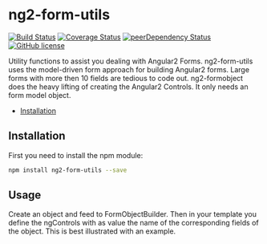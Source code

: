 
# ng2-form-utils
[![Build Status](https://travis-ci.org/haiko/ng2-formobject.svg?branch=master)](https://travis-ci.org/haiko/ng2-formobject)
[![Coverage Status](https://coveralls.io/repos/github/haiko/ng2-formobject/badge.svg?branch=master)](https://coveralls.io/github/haiko/ng2-formobject?branch=master)
[![peerDependency Status](https://david-dm.org/haiko/ng2-formobject/peer-status.svg)](https://david-dm.org/haiko/ng2-formobject#info=peerDependencies)
[![GitHub license](https://img.shields.io/badge/license-MIT-blue.svg)](https://raw.githubusercontent.com/haiko/ng2-formobject/master/LICENSE)

Utility functions to assist you dealing with Angular2 Forms.
ng2-form-utils uses the model-driven form approach for building Angular2 forms. Large forms with more then 10 fields are tedious to code out. ng2-formobject does the heavy lifting of creating the Angular2 Controls. It only needs an form model object.


* [Installation](#installation)

## Installation
First you need to install the npm module:
```sh
npm install ng2-form-utils --save
```

## Usage

Create an object and feed to FormObjectBuilder. Then in your template you define the ngControls with as value the name of the corresponding fields of the object. This is best illustrated with an example.  



